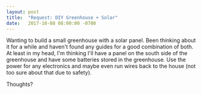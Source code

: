 ```yaml
---
layout: post
title:  "Request: DIY Greenhouse + Solar"
date:   2017-10-08 08:00:00 -0700
---
```



Wanting to build a small greenhouse with a solar panel. Been thinking about it for a while and haven't found any guides for a good combination of both. At least in my head, I'm thinking I'll have a panel on the south side of the greenhouse and have some batteries stored in the greenhouse. Use the power for any electronics and maybe even run wires back to the house (not too sure about that due to safety). 

Thoughts?